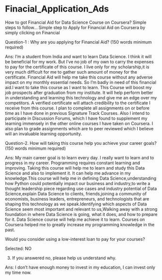 # Finacial_Application_Ads
How to got Financial Aid for Data Science Course on Coursera? Simple steps to follow…  Simple step to Apply for Financial Aid on Coursera by simply clicking on Financial

Question-1 : Why are you applying for Financial Aid? (150 words minimum required)

Ans: I’m a student from India and want to learn Data Science. 
I think it will be beneficial for my work. But I’ve no job of my own to carry the expenses to pay for the certificate of this course. 
I live only for my scholarship,it is very much difficult for me to gather such amount of money for the certificate. 
Financial Aid will help me take this course without any adverse impact on my monthly essential needs. 
So I’m badly in need of this financial aid.I want to take this course as I want to learn.
This Course will boost my job prospects after graduation from my institute. 
It will help perform better in understanding and learning this technology and give me an edge over my competitors. 
A verified certificate will attach credibility to the certificate I receive from this course.
I plan to complete all assignments on or before time as I have done in previous Signature Track Courses. 
Also I intend to participate in Discussion Forums, which I have found to supplement my learning immensely in the other online courses I have taken on Coursera. I also plan to grade assignments which are to peer reviewed which I believe will an invaluable learning opportunity.

Question-2. How will taking this course help you achieve your career goals? (150 words minimum required)

Ans: My main career goal is to learn every day. I really want to learn and to progress in my career. 
Programming requires constant learning and improving. Taking this course will help me to learn and study this Data Science and also to implement it. 
It can help me advance in my knowledge.This course will help me in defining Data Science,understanding how Python could potentially impact our business and industry,to write a thought leadership piece regarding use cases and industry potential of Data Science,explain Data Science to clients, friends,joining a community of economists, 
business leaders, entrepreneurs, and technologists that are shaping this technology as we speak.Identifying which aspects of Data Science seem most important and relevant to us,Walking away with a strong foundation in where Data Science is going, what it does, and how to prepare for it. Data Science course will help me achieve it to learn. Courses on Coursera helped me to greatly increase my programming knowledge in the past.

Would you consider using a low-interest loan to pay for your courses?

Selected: NO

3. If you answered no, please help us understand why.

Ans: I don’t have enough money to invest in my education, I can invest only my time now.
